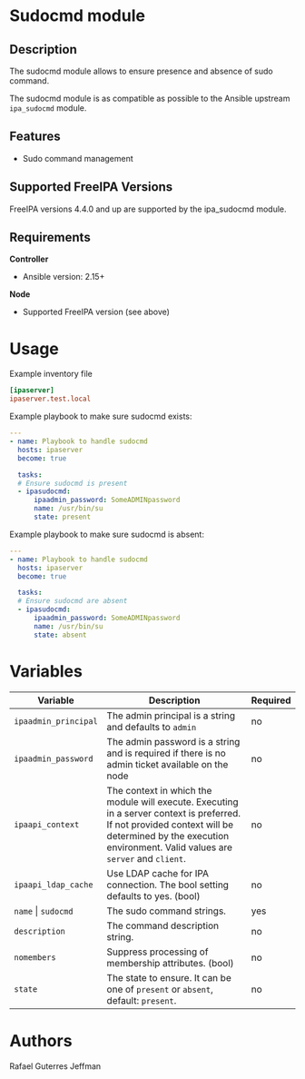 Sudocmd module
================

Description
-----------

The sudocmd module allows to ensure presence and absence of sudo command.

The sudocmd module is as compatible as possible to the Ansible upstream `ipa_sudocmd` module.


Features
--------
* Sudo command management


Supported FreeIPA Versions
--------------------------

FreeIPA versions 4.4.0 and up are supported by the ipa_sudocmd module.


Requirements
------------

**Controller**
* Ansible version: 2.15+

**Node**
* Supported FreeIPA version (see above)


Usage
=====

Example inventory file

```ini
[ipaserver]
ipaserver.test.local
```


Example playbook to make sure sudocmd exists:

```yaml
---
- name: Playbook to handle sudocmd
  hosts: ipaserver
  become: true

  tasks:
  # Ensure sudocmd is present
  - ipasudocmd:
      ipaadmin_password: SomeADMINpassword
      name: /usr/bin/su
      state: present
```

Example playbook to make sure sudocmd is absent:

```yaml
---
- name: Playbook to handle sudocmd
  hosts: ipaserver
  become: true

  tasks:
  # Ensure sudocmd are absent
  - ipasudocmd:
      ipaadmin_password: SomeADMINpassword
      name: /usr/bin/su
      state: absent
```

Variables
=========

Variable | Description | Required
-------- | ----------- | --------
`ipaadmin_principal` | The admin principal is a string and defaults to `admin` | no
`ipaadmin_password` | The admin password is a string and is required if there is no admin ticket available on the node | no
`ipaapi_context` | The context in which the module will execute. Executing in a server context is preferred. If not provided context will be determined by the execution environment. Valid values are `server` and `client`. | no
`ipaapi_ldap_cache` | Use LDAP cache for IPA connection. The bool setting defaults to yes. (bool) | no
`name` \| `sudocmd` | The sudo command strings. | yes
`description` | The command description string. | no
`nomembers` | Suppress processing of membership attributes. (bool) | no
`state` | The state to ensure. It can be one of `present` or `absent`, default: `present`. | no


Authors
=======

Rafael Guterres Jeffman
